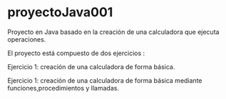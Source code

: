 # proyectoJava001
Proyecto en Java basado en la creación de una calculadora que ejecuta operaciones.


El proyecto está compuesto de dos ejercicios :


Ejercicio 1: creación de una calculadora de forma básica.

Ejercicio 1: creación de una calculadora de forma básica mediante funciones,procedimientos y llamadas.
